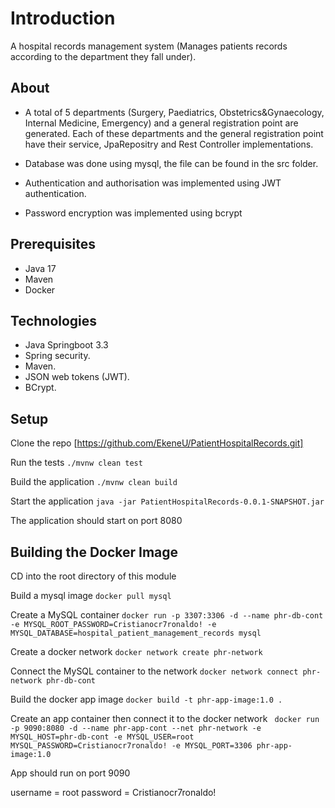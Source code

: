 # Introduction

A hospital records management system (Manages patients records according to the department they fall under).

## About
* A total of 5 departments (Surgery, Paediatrics, Obstetrics&Gynaecology, Internal Medicine, Emergency) and a general registration point are generated.
Each of these departments and the general registration point have their service, JpaRepositry and Rest Controller implementations.

* Database was done using mysql, the file can be found in the src folder.

* Authentication and authorisation was implemented using JWT authentication. 

* Password encryption was implemented using bcrypt

## Prerequisites
* Java 17
* Maven
* Docker

## Technologies

* Java Springboot 3.3
* Spring security.
* Maven.
* JSON web tokens (JWT).
* BCrypt.



## Setup
Clone the repo
[https://github.com/EkeneU/PatientHospitalRecords.git]

Run the tests
`./mvnw clean test`

Build the application
`./mvnw clean build`

Start the application
`java -jar PatientHospitalRecords-0.0.1-SNAPSHOT.jar`

The application should start on port 8080

## Building the Docker Image
CD into the root directory of this module

Build a mysql image
`docker pull mysql`

Create a MySQL container 
`docker run -p 3307:3306 -d --name phr-db-cont -e MYSQL_ROOT_PASSWORD=Cristianocr7ronaldo! -e MYSQL_DATABASE=hospital_patient_management_records mysql`

Create a docker network
`docker network create phr-network`

Connect the MySQL container to the network
`docker network connect phr-network phr-db-cont`

Build the docker app image 
`docker build -t phr-app-image:1.0 .`

Create an app container then connect it to the docker network
` docker run -p 9090:8080 -d --name phr-app-cont --net phr-network -e MYSQL_HOST=phr-db-cont -e MYSQL_USER=root MYSQL_PASSWORD=Cristianocr7ronaldo! -e MYSQL_PORT=3306 phr-app-image:1.0`

App should run on port 9090


username = root
password = Cristianocr7ronaldo!

